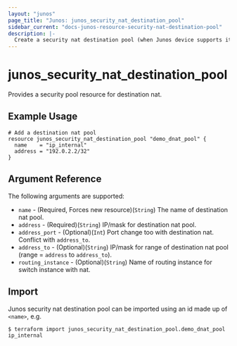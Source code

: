 ```yaml
---
layout: "junos"
page_title: "Junos: junos_security_nat_destination_pool"
sidebar_current: "docs-junos-resource-security-nat-destination-pool"
description: |-
  Create a security nat destination pool (when Junos device supports it)
---
```


# junos_security_nat_destination_pool

Provides a security pool resource for destination nat.

## Example Usage

```hcl
# Add a destination nat pool
resource junos_security_nat_destination_pool "demo_dnat_pool" {
  name    = "ip_internal"
  address = "192.0.2.2/32"
}
```

## Argument Reference

The following arguments are supported:

* `name` - (Required, Forces new resource)(`String`) The name of destination nat pool.
* `address` - (Required)(`String`) IP/mask for destination nat pool.
* `address_port` - (Optional)(`Int`) Port change too with destination nat. Conflict with `address_to`.
* `address_to` - (Optional)(`String`) IP/mask for range of destination nat pool (range = `address` to `address_to`).
* `routing_instance` - (Optional)(`String`) Name of routing instance for switch instance with nat.

## Import

Junos security nat destination pool can be imported using an id made up of `<name>`, e.g.

```
$ terraform import junos_security_nat_destination_pool.demo_dnat_pool ip_internal
```
